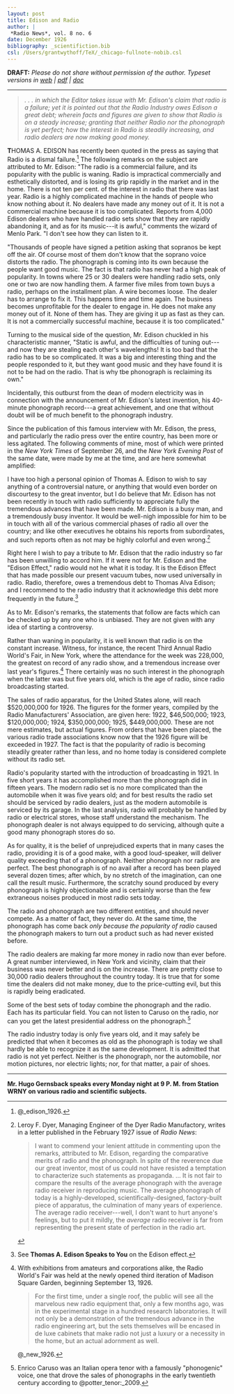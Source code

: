 ```yaml
---
layout: post
title: Edison and Radio
author: |
 *Radio News*, vol. 8 no. 6
date: December 1926
bibliography: _scientifiction.bib
csl: /Users/grantwythoff/TeX/_chicago-fullnote-nobib.csl
---
```


**DRAFT:** *Please do not share without permission of the author. Typeset versions in [web](http://gernsback.wythoff.net/192612_edison_and_radio.html) \| [pdf](https://github.com/gwijthoff/perversity_of_things/blob/gh-pages/typeset_drafts/192612_edison_and_radio.pdf?raw=true) \| [doc](https://github.com/gwijthoff/perversity_of_things/blob/gh-pages/typeset_drafts/192612_edison_and_radio.docx)*

* * * * * * * * 

> *. . . in which the Editor takes issue with Mr. Edison's claim that radio is a failure; yet it is pointed out that the Radio Industry owes Edison a great debt; wherein facts and figures are given to show that Radio is on a steady increase; granting that neither Radio nor the phonograph is yet perfect; how the interest in Radio is steadily increasing, and radio dealers are now making good money.*

**T**HOMAS A. EDISON has recently been quoted in the press as saying that Radio is a dismal failure.[^esrc] The following remarks on the subject are attributed to Mr. Edison: "The radio is a commercial failure, and its popularity with the public is waning. Radio is impractical commercially and esthetically distorted, and is losing its grip rapidly in the market and in the home. There is not ten per cent. of the interest in radio that there was last year. Radio is a highly complicated machine in the hands of people who know nothing about it. No dealers have made any money out of it. It is not a commercial machine because it is too complicated. Reports from 4,000 Edison dealers who have handled radio sets show that they are rapidly abandoning it, and as for its music---it is awful," comments the wizard of Menlo Park. "I don't see how they can listen to it.

"Thousands of people have signed a petition asking that sopranos be kept off the air. Of course most of them don't know that the soprano voice distorts the radio. The phonograph is coming into its own because the people want good music. The fact is that radio has never had a high peak of popularity. In towns where 25 or 30 dealers were handling radio sets, only one or two are now handling them. A farmer five miles from town buys a radio, perhaps on the installment plan. A wire becomes loose. The dealer has to arrange to fix it. This happens time and time again. The business becomes unprofitable for the dealer to engage in. He does not make any money out of it. None of them has. They are giving it up as fast as they can. It is not a commercially successful machine, because it is too complicated."

Turning to the musical side of the question, Mr. Edison chuckled in his characteristic manner, "Static is awful, and the difficulties of tuning out---and now they are stealing each other's wavelengths! It is too bad that the radio has to be so complicated. It was a big and interesting thing and the people responded to it, but they want good music and they have found it is not to be had on the radio. That is why tbe phonograph is reclaiming its own."

Incidentally, this outburst from the dean of modern electricity was in connection with the announcement of Mr. Edison's latest invention, his 40-minute phonograph record---a great achievement, and one that without doubt will be of much benefit to the phonograph industry.

Since the publication of this famous interview with Mr. Edison, the press, and particularly the radio press over the entire country, has been more or less agitated. The following comments of mine, most of which were printed in the *New York Times* of September 26, and the *New York Evening Post* of the same date, were made by me at the time, and are here somewhat amplified:

I have too high a personal opinion of Thomas A. Edison to wish to say anything of a controversial nature, or anything that would even border on discourtesy to the great inventor, but I do believe that Mr. Edison has not been recently in touch with radio sufficiently to appreciate fully the tremendous advances that have been made. Mr. Edison is a busy man, and a tremendously busy inventor. It would be well-nigh impossible for him to be in touch with all of the various commercial phases of radio all over the country; and like other executives he obtains his reports from subordinates, and such reports often as not may be highly colorful and even wrong.[^pl1]

Right here I wish to pay a tribute to Mr. Edison that the radio industry so far has been unwilling to accord him. If it were not for Mr. Edison and the "Edison Effect," radio would not he what it is today. It is the Edison Effect that has made possible our present vacuum tubes, now used universally in radio. Radio, therefore, owes a tremendous debt to Thomas Alva Edison; and I recommend to the radio industry that it acknowledge this debt more frequently in the future.[^espk]

As to Mr. Edison's remarks, the statements that follow are facts which can be checked up by any one who is unbiased. They are not given with any idea of starting a controversy.

Rather than waning in popularity, it is well known that radio is on the constant increase. Witness, for instance, the recent Third Annual Radio World's Fair, in New York, where the attendance for the week was 228,000, the greatest on record of any radio show, and a tremendous increase over last year's figures.[^3rwf] There certainly was no such interest in the phonograph when the latter was but five years old, which is the age of radio, since radio broadcasting started.

The sales of radio apparatus, for the United States alone, will reach $520,000,000 for 1926. The figures for the former years, compiled by the Radio Manufacturers' Association, are given here: 1922, $46,500,000; 1923, $120,000,000; 1924, $350,000,000; 1925, $449,000,000. These are not mere estimates, but actual figures. From orders that have been placed, the various radio trade associations know now that the 1926 figure will be exceeded in 1927. The fact is that the popularity of radio is becoming steadily greater rather than less, and no home today is considered complete without its radio set.

Radio's popularity started with the introduction of broadcasting in 1921. In five short years it has accomplished more than the phonograph did in fifteen years. The modern radio set is no more complicated than the automobile when it was five years old; and for best results the radio set should be serviced by radio dealers, just as the modern automobile is serviced by its garage. In the last analysis, radio will probably be handled by radio or electrical stores, whose staff understand the mechanism. The phonograph dealer is not always equipped to do servicing, although quite a good many phonograph stores do so.

As for quality, it is the belief of unprejudiced experts that in many cases the radio, providing it is of a good make, with a good loud-speaker, will deliver quality exceeding that of a phonograph. Neither phonograph nor radio are perfect. The best phonograph is of no avail after a record has been played several dozen times; after which, by no stretch of the imagination, can one call the result music. Furthermore, the scratchy sound produced by every phonograph is highly objectionable and is certainly worse than the few extraneous noises produced in most radio sets today.

The radio and phonograph are two different entities, and should never compete. As a matter of fact, they never do. At the same time, the phonograph has come back *only because the popularity of radio* caused the phonograph makers to turn out a product such as had never existed before.

The radio dealers are making far more money in radio now than ever before. A great number interviewed, in New York and vicinity, claim that their business was never better and is on the increase. There are pretty close to 30,000 radio dealers throughout the country today. It is true that for some time the dealers did not make money, due to the price-cutting evil, but this is rapidly being eradicated.

Some of the best sets of today combine the phonograph and the radio. Each has its particular field. You can not listen to Caruso on the radio, nor can you get the latest presidential address on the phonograph.[^crj]

The radio industry today is only five years old, and it may safely be predicted that when it becomes as old as the phonograph is today we shall hardly be able to recognize it as the same development. It is admitted that radio is not yet perfect. Neither is the phonograph, nor the automobile, nor motion pictures, nor electric lights; nor, for that matter, a pair of shoes.

* * * * * * * * * * * 

**Mr. Hugo Gernsback speaks every Monday night at 9 P. M. from Station WRNY on various radio and scientific subjects.**

[^esrc]: @_edison_1926.

[^espk]:  See **Thomas A. Edison Speaks to You** on the Edison effect.

[^crj]: Enrico Caruso was an Italian opera tenor with a famously "phonogenic" voice, one that drove the sales of phonographs in the early twentieth century according to @potter_tenor:_2009.

[^pl1]: Leroy F. Dyer, Managing Engineer of the Dyer Radio Manufactory, writes in a letter published in the February 1927 issue of *Radio News*:

    > I want to commend your lenient attitude in commenting upon the remarks, attributed to Mr. Edison, regarding the comparative merits of radio and the phonograph.  In spite of the reverence due our great inventor, most of us could not have resisted a temptation to characterize such statements as propaganda. … It is not fair to compare the results of the average phonograph with the average radio receiver in reproducing music. The average phonograph of today is a highly-developed, scientifically-designed, factory-built piece of apparatus, the culmination of many years of experience. The average radio receiver---well, I don't want to hurt anyone's feelings, but to put it mildly, the *average* radio receiver is far from representing the present state of perfection in the radio art.

[^3rwf]: With exhibitions from amateurs and corporations alike, the Radio World's Fair was held at the newly opened third iteration of Madison Square Garden, beginning September 13, 1926.

    > For the first time, under a single roof, the public will see all the marvelous new radio equipment that, only a few months ago, was in the experimental stage in a hundred research laboratories.  It will not only be a demonstration of the tremendous advance in the radio engineering art, but the sets themselves will be encased in de luxe cabinets that make radio not just a luxury or a necessity in the home, but an actual adornment as well.
    
    @_new_1926.